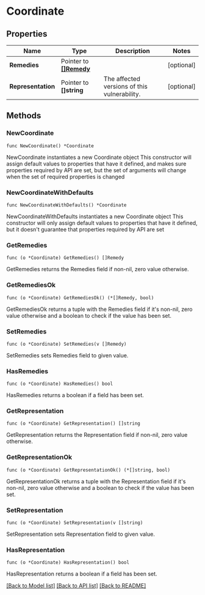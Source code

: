 # Coordinate

## Properties

Name | Type | Description | Notes
------------ | ------------- | ------------- | -------------
**Remedies** | Pointer to [**[]Remedy**](Remedy.md) |  | [optional] 
**Representation** | Pointer to **[]string** | The affected versions of this vulnerability. | [optional] 

## Methods

### NewCoordinate

`func NewCoordinate() *Coordinate`

NewCoordinate instantiates a new Coordinate object
This constructor will assign default values to properties that have it defined,
and makes sure properties required by API are set, but the set of arguments
will change when the set of required properties is changed

### NewCoordinateWithDefaults

`func NewCoordinateWithDefaults() *Coordinate`

NewCoordinateWithDefaults instantiates a new Coordinate object
This constructor will only assign default values to properties that have it defined,
but it doesn't guarantee that properties required by API are set

### GetRemedies

`func (o *Coordinate) GetRemedies() []Remedy`

GetRemedies returns the Remedies field if non-nil, zero value otherwise.

### GetRemediesOk

`func (o *Coordinate) GetRemediesOk() (*[]Remedy, bool)`

GetRemediesOk returns a tuple with the Remedies field if it's non-nil, zero value otherwise
and a boolean to check if the value has been set.

### SetRemedies

`func (o *Coordinate) SetRemedies(v []Remedy)`

SetRemedies sets Remedies field to given value.

### HasRemedies

`func (o *Coordinate) HasRemedies() bool`

HasRemedies returns a boolean if a field has been set.

### GetRepresentation

`func (o *Coordinate) GetRepresentation() []string`

GetRepresentation returns the Representation field if non-nil, zero value otherwise.

### GetRepresentationOk

`func (o *Coordinate) GetRepresentationOk() (*[]string, bool)`

GetRepresentationOk returns a tuple with the Representation field if it's non-nil, zero value otherwise
and a boolean to check if the value has been set.

### SetRepresentation

`func (o *Coordinate) SetRepresentation(v []string)`

SetRepresentation sets Representation field to given value.

### HasRepresentation

`func (o *Coordinate) HasRepresentation() bool`

HasRepresentation returns a boolean if a field has been set.


[[Back to Model list]](../README.md#documentation-for-models) [[Back to API list]](../README.md#documentation-for-api-endpoints) [[Back to README]](../README.md)


